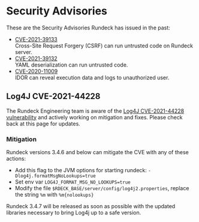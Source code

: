 # Security Advisories

These are the Security Advisories Rundeck has issued in the past:

* [CVE-2021-39133](CVE-2021-39133.md)<br>
    Cross-Site Request Forgery (CSRF) can run untrusted code on Rundeck server.
* [CVE-2021-39132](CVE-2021-39132.md)<br>
    YAML deserialization can run untrusted code.
* [CVE-2020-11009](CVE-2020-11009.md)<br>
    IDOR can reveal execution data and logs to unauthorized user.

## Log4J CVE-2021-44228

The Rundeck Engineering team is aware of the [Log4J CVE-2021-44228 vulnerability](https://cve.mitre.org/cgi-bin/cvename.cgi?name=CVE-2021-44228) and actively working on mitigation and fixes.  Please check back at this page for updates.

### Mitigation

Rundeck versions 3.4.6 and below can mitigate the CVE with any of these actions:

* Add this flag to the JVM options for starting rundeck: `-Dlog4j.formatMsgNoLookups=true`
* Set env var `LOG4J_FORMAT_MSG_NO_LOOKUPS=true`
* Modify the file `$RDECK_BASE/server/config/log4j2.properties`, replace the string `%m` with `%m{nolookups}`

Rundeck 3.4.7 will be released as soon as possible with the updated libraries necessary to bring Log4j up to a safe version.
